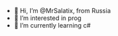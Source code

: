 - 👋 Hi, I’m @MrSalatix, from Russia
- 👀 I’m interested in prog
- 🌱 I’m currently learning c#


<!---
MrSalatix/MrSalatix is a ✨ special ✨ repository because its `README.md` (this file) appears on your GitHub profile.
You can click the Preview link to take a look at your changes.
--->
